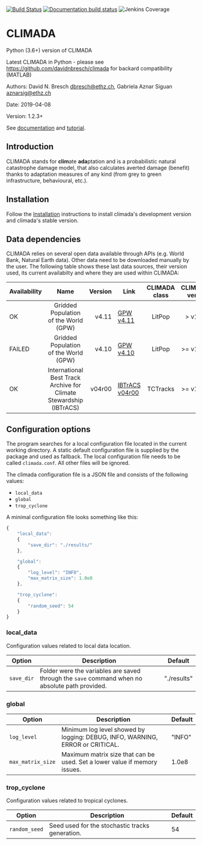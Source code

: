 [![Build Status](http://ied-wcr-jenkins.ethz.ch/buildStatus/icon?job=climada_ci)](http://ied-wcr-jenkins.ethz.ch/job/climada_ci/)
[![Documentation build status](https://img.shields.io/readthedocs/climada-python.svg?style=flat-square)](https://readthedocs.org/projects/climada-python/builds/)
![Jenkins Coverage](https://img.shields.io/jenkins/coverage/cobertura/http/ied-wcr-jenkins.ethz.ch/climada_ci_night.svg)

CLIMADA
=======
Python (3.6+) version of CLIMADA

Latest CLIMADA in Python - please see https://github.com/davidnbresch/climada for backard compatibility (MATLAB)

Authors: David N. Bresch <dbresch@ethz.ch>, Gabriela Aznar Siguan <aznarsig@ethz.ch>

Date: 2019-04-08

Version: 1.2.3+

See [documentation](http://climada-python.readthedocs.io/en/latest/) and [tutorial](https://github.com/davidnbresch/climada_python/tree/master/script/tutorial/1_main_climada.ipynb).

Introduction
------------

CLIMADA stands for **clim**ate **ada**ptation and is a probabilistic natural catastrophe damage model, that also calculates averted damage (benefit) thanks to adaptation measures of any kind (from grey to green infrastructure, behavioural, etc.).

Installation
------------

Follow the [Installation](https://climada-python.readthedocs.io/en/latest/install.html) instructions to install climada's development version and climada's stable version.

Data dependencies
-----------------

CLIMADA relies on several open data available through APIs (e.g. World Bank, Natural Earth data). Other data need to be downloaded manually by the user. The following table shows these last data sources, their version used, its current availabilty and where they are used within CLIMADA:

| Availability | Name | Version | Link | CLIMADA class | CLIMADA version | CLIMADA tutorial reference |
|--------------|:----:|--------:|------|:-------------:|----------------:|----------------:|
| OK | Gridded Population of the World (GPW)  | v4.11 | [GPW v4.11](http://sedac.ciesin.org/data/set/gpw-v4-population-count-rev11) | LitPop | > v1.2.3 | climada_entity_LitPop.ipynb |
| FAILED | Gridded Population of the World (GPW)  | v4.10 | [GPW v4.10](http://sedac.ciesin.org/data/set/gpw-v4-population-count-rev10) | LitPop | >= v1.2.0 | climada_entity_LitPop.ipynb |
| OK| International Best Track Archive for Climate Stewardship (IBTrACS) | v04r00 | [IBTrACS v04r00](ftp://eclipse.ncdc.noaa.gov/pub/ibtracs//v04r00/provisional/netcdf/) | TCTracks | >= v1.2.0 | climada_hazard_TropCyclone.ipynb |

Configuration options
---------------------

The program searches for a local configuration file located in the current 
working directory. A static default configuration file is supplied by the package 
and used as fallback. The local configuration file needs to be called 
``climada.conf``. All other files will be ignored.

The climada configuration file is a JSON file and consists of the following values:

- ``local_data``
- ``global``
- ``trop_cyclone``

A minimal configuration file looks something like this:

```javascript
{
    "local_data":
    {
        "save_dir": "./results/"
    },

    "global":
    {
        "log_level": "INFO",
        "max_matrix_size": 1.0e8
    },

    "trop_cyclone":
    {
        "random_seed": 54
    }
}
```

### local_data
Configuration values related to local data location.

| Option | Description | Default |
| ------ | ----------- | ------- |
| ``save_dir`` | Folder were the variables are saved through the ``save`` command when no absolute path provided. | "./results" |

### global
| Option | Description | Default |
| ------ | ----------- | ------- |
| ``log_level`` | Minimum log level showed by logging: DEBUG, INFO, WARNING, ERROR or CRITICAL. | "INFO" |
| ``max_matrix_size`` | Maximum matrix size that can be used. Set a lower value if memory issues. | 1.0e8 |

### trop_cyclone
Configuration values related to tropical cyclones.

| Option | Description | Default |
| ------ | ----------- | ------- |
| ``random_seed`` | Seed used for the stochastic tracks generation. | 54 |

